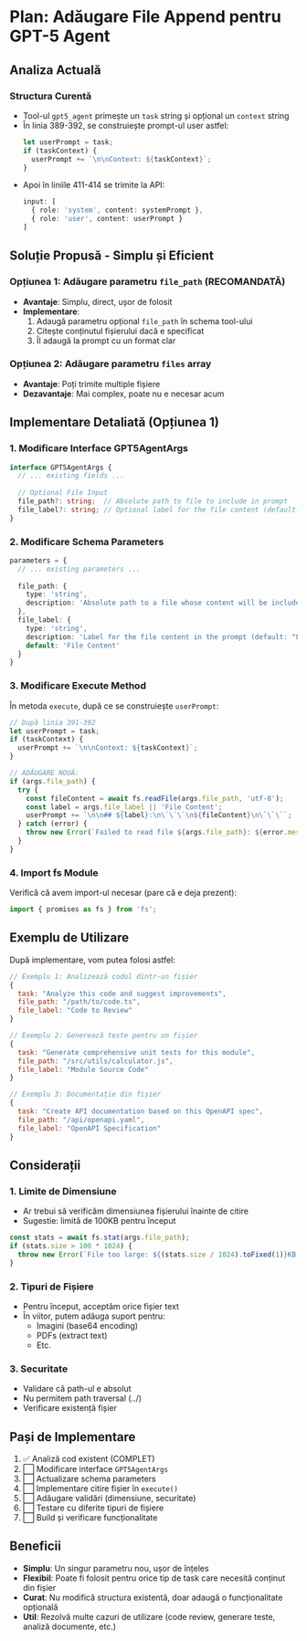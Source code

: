 # Plan: Adăugare File Append pentru GPT-5 Agent

## Analiza Actuală

### Structura Curentă
- Tool-ul `gpt5_agent` primește un `task` string și opțional un `context` string
- În linia 389-392, se construiește prompt-ul user astfel:
  ```typescript
  let userPrompt = task;
  if (taskContext) {
    userPrompt += `\n\nContext: ${taskContext}`;
  }
  ```
- Apoi în liniile 411-414 se trimite la API:
  ```typescript
  input: [
    { role: 'system', content: systemPrompt },
    { role: 'user', content: userPrompt }
  ]
  ```

## Soluție Propusă - Simplu și Eficient

### Opțiunea 1: Adăugare parametru `file_path` (RECOMANDATĂ)
- **Avantaje**: Simplu, direct, ușor de folosit
- **Implementare**:
  1. Adaugă parametru opțional `file_path` în schema tool-ului
  2. Citește conținutul fișierului dacă e specificat
  3. Îl adaugă la prompt cu un format clar

### Opțiunea 2: Adăugare parametru `files` array
- **Avantaje**: Poți trimite multiple fișiere
- **Dezavantaje**: Mai complex, poate nu e necesar acum

## Implementare Detaliată (Opțiunea 1)

### 1. Modificare Interface GPT5AgentArgs
```typescript
interface GPT5AgentArgs {
  // ... existing fields ...
  
  // Optional File Input
  file_path?: string;  // Absolute path to file to include in prompt
  file_label?: string; // Optional label for the file content (default: "File Content")
}
```

### 2. Modificare Schema Parameters
```typescript
parameters = {
  // ... existing parameters ...
  
  file_path: {
    type: 'string',
    description: 'Absolute path to a file whose content will be included in the prompt'
  },
  file_label: {
    type: 'string',
    description: 'Label for the file content in the prompt (default: "File Content")',
    default: 'File Content'
  }
}
```

### 3. Modificare Execute Method
În metoda `execute`, după ce se construiește `userPrompt`:

```typescript
// După linia 391-392
let userPrompt = task;
if (taskContext) {
  userPrompt += `\n\nContext: ${taskContext}`;
}

// ADĂUGARE NOUĂ:
if (args.file_path) {
  try {
    const fileContent = await fs.readFile(args.file_path, 'utf-8');
    const label = args.file_label || 'File Content';
    userPrompt += `\n\n## ${label}:\n\`\`\`\n${fileContent}\n\`\`\``;
  } catch (error) {
    throw new Error(`Failed to read file ${args.file_path}: ${error.message}`);
  }
}
```

### 4. Import fs Module
Verifică că avem import-ul necesar (pare că e deja prezent):
```typescript
import { promises as fs } from 'fs';
```

## Exemplu de Utilizare

După implementare, vom putea folosi astfel:

```javascript
// Exemplu 1: Analizează codul dintr-un fișier
{
  task: "Analyze this code and suggest improvements",
  file_path: "/path/to/code.ts",
  file_label: "Code to Review"
}

// Exemplu 2: Generează teste pentru un fișier
{
  task: "Generate comprehensive unit tests for this module",
  file_path: "/src/utils/calculator.js",
  file_label: "Module Source Code"
}

// Exemplu 3: Documentație din fișier
{
  task: "Create API documentation based on this OpenAPI spec",
  file_path: "/api/openapi.yaml",
  file_label: "OpenAPI Specification"
}
```

## Considerații

### 1. Limite de Dimensiune
- Ar trebui să verificăm dimensiunea fișierului înainte de citire
- Sugestie: limită de 100KB pentru început
```typescript
const stats = await fs.stat(args.file_path);
if (stats.size > 100 * 1024) {
  throw new Error(`File too large: ${(stats.size / 1024).toFixed(1)}KB (max: 100KB)`);
}
```

### 2. Tipuri de Fișiere
- Pentru început, acceptăm orice fișier text
- În viitor, putem adăuga suport pentru:
  - Imagini (base64 encoding)
  - PDFs (extract text)
  - Etc.

### 3. Securitate
- Validare că path-ul e absolut
- Nu permitem path traversal (../)
- Verificare existență fișier

## Pași de Implementare

1. ✅ Analiză cod existent (COMPLET)
2. ⬜ Modificare interface `GPT5AgentArgs`
3. ⬜ Actualizare schema parameters
4. ⬜ Implementare citire fișier în `execute()`
5. ⬜ Adăugare validări (dimensiune, securitate)
6. ⬜ Testare cu diferite tipuri de fișiere
7. ⬜ Build și verificare funcționalitate

## Beneficii

- **Simplu**: Un singur parametru nou, ușor de înțeles
- **Flexibil**: Poate fi folosit pentru orice tip de task care necesită conținut din fișier
- **Curat**: Nu modifică structura existentă, doar adaugă o funcționalitate opțională
- **Util**: Rezolvă multe cazuri de utilizare (code review, generare teste, analiză documente, etc.)